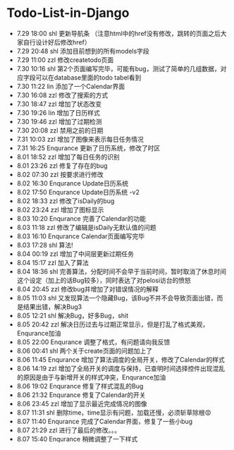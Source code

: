 # Todo-List-in-Django

- 7.29 18:00 shl 更新导航条 （注意html中的href没有修改，跳转的页面之后大家自行设计好后修改href）
- 7.29 20:48 shl 添加目前想到的所有models字段
- 7.29 11:00 zzl 修改createtodo页面
- 7.30 10:16 shl 第2个页面编写完毕，可能有bug，测试了简单的几组数据，对应字段可以在database里面的todo tabel看到
- 7.30 11:22 lin 添加了一个Calendar界面
- 7.30 16:08 zzl 修改了搜索的方式
- 7.30 18:47 zzl 增加了状态改变
- 7.30 19:26 lin 增加了日历样式
- 7.30 19:46 zzl 增加了过期检测
- 7.30 20:08 zzl 禁用之前的日期
- 7.31 10:03 zzl 增加了图像来表示每日任务情况
- 7.31 16:25 Enqurance 更新了日历系统，修改了时区
- 8.01 18:52 zzl 增加了每日任务的识别
- 8.01 23:26 zzl 修复了存在的bug
- 8.02 07:30 zzl 按要求进行修改
- 8.02 16:30 Enqurance Update日历系统
- 8.02 17:50 Enqurance Update日历系统 -v2
- 8.02 18:33 zzl 修改了isDaily的bug
- 8.02 23:24 zzl 增加了图标显示
- 8.03 10:20 Enqurance 完善了Calendar的功能
- 8.03 11:18 zzl 修改了编辑是isDaily无默认值的问题
- 8.03 16:10 Enqurance Calendar页面编写完毕
- 8.03 17:28 shl 算法!
- 8.04 00:19 zzl 增加了中间层更新过期任务
- 8.04 15:17 zzl 加入了算法
- 8.04 18:36 shl 完善算法，分配时间不会早于当前时间，暂时取消了休息时间这个设定（加上的话Bug较多），同时表达了对pelosi访台的愤怒
- 8.04 20:45 zzl 修改bug并增加了对错误情况的解释 
- 8.05 11:03 shl 又发现算法一个隐藏Bug，该Bug不并不会导致页面出错，而是结果出错，解决Bug3
- 8.05 12:21 shl 解决Bug，好多Bug，shit
- 8.05 20:42 zzl 解决日历过去与过期正常显示，但是打乱了格式美观，Enqurance加油
- 8.05 22:00 Enqurance 调整了格式，有问题请向我反馈
- 8.06 00:41 shl 两个关于create页面的问题加上了
- 8.06 11:45 Enqurance 增加了算法调度的全局开关，修改了Calendar的样式
- 8.06 14:19 zzl 增加了全局开关的调度与保持，已查明时间选择控件出现混乱的原因是由于与新增开关的样式冲突，Enqurance加油
- 8.06 19:02 Enqurance 修复了样式混乱的Bug
- 8.06 21:32 Enqurance 修复了Calendar的开关
- 8.06 23:45 zzl 增加了显示最近完成情况的图像
- 8.07 11:31 shl 删除time，time显示有问题，加载还慢，必须斩草除根😡
- 8.07 11:40 Enqurance 完成了Calendar界面，修复了一些小bug
- 8.07 21:29 zzl 进行了最后的修改。。。
- 8.07 15:40 Enqurance 稍微调整了一下样式